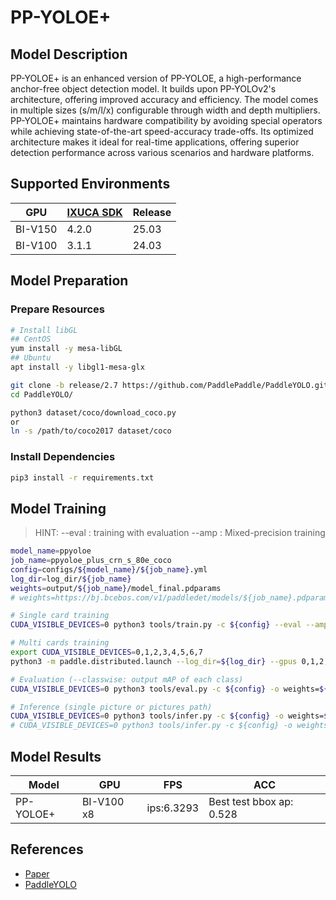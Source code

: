 # PP-YOLOE+

## Model Description

PP-YOLOE+ is an enhanced version of PP-YOLOE, a high-performance anchor-free object detection model. It builds upon
PP-YOLOv2's architecture, offering improved accuracy and efficiency. The model comes in multiple sizes (s/m/l/x)
configurable through width and depth multipliers. PP-YOLOE+ maintains hardware compatibility by avoiding special
operators while achieving state-of-the-art speed-accuracy trade-offs. Its optimized architecture makes it ideal for
real-time applications, offering superior detection performance across various scenarios and hardware platforms.

## Supported Environments

| GPU    | [IXUCA SDK](https://gitee.com/deep-spark/deepspark#%E5%A4%A9%E6%95%B0%E6%99%BA%E7%AE%97%E8%BD%AF%E4%BB%B6%E6%A0%88-ixuca) | Release |
|--------|-----------|---------|
| BI-V150 | 4.2.0     |  25.03  |
| BI-V100 | 3.1.1     |  24.03  |

## Model Preparation

### Prepare Resources

```bash
# Install libGL
## CentOS
yum install -y mesa-libGL
## Ubuntu
apt install -y libgl1-mesa-glx

git clone -b release/2.7 https://github.com/PaddlePaddle/PaddleYOLO.git
cd PaddleYOLO/

python3 dataset/coco/download_coco.py
or
ln -s /path/to/coco2017 dataset/coco
```

### Install Dependencies

```bash
pip3 install -r requirements.txt
```

## Model Training

> HINT:
> --eval : training with evaluation
> --amp  : Mixed-precision training

```bash
model_name=ppyoloe
job_name=ppyoloe_plus_crn_s_80e_coco
config=configs/${model_name}/${job_name}.yml
log_dir=log_dir/${job_name}
weights=output/${job_name}/model_final.pdparams
# weights=https://bj.bcebos.com/v1/paddledet/models/${job_name}.pdparams

# Single card training
CUDA_VISIBLE_DEVICES=0 python3 tools/train.py -c ${config} --eval --amp

# Multi cards training
export CUDA_VISIBLE_DEVICES=0,1,2,3,4,5,6,7
python3 -m paddle.distributed.launch --log_dir=${log_dir} --gpus 0,1,2,3,4,5,6,7 tools/train.py -c ${config} --eval --amp

# Evaluation (--classwise: output mAP of each class)
CUDA_VISIBLE_DEVICES=0 python3 tools/eval.py -c ${config} -o weights=${weights} --classwise

# Inference (single picture or pictures path)
CUDA_VISIBLE_DEVICES=0 python3 tools/infer.py -c ${config} -o weights=${weights} --infer_img=demo/000000014439_640x640.jpg --draw_threshold=0.5
# CUDA_VISIBLE_DEVICES=0 python3 tools/infer.py -c ${config} -o weights=${weights} --infer_dir=demo/ --draw_threshold=0.5
```

## Model Results

| Model     | GPU        | FPS        | ACC                      |
|-----------|------------|------------|--------------------------|
| PP-YOLOE+ | BI-V100 x8 | ips:6.3293 | Best test bbox ap: 0.528 |

## References

- [Paper](https://arxiv.org/pdf/2203.16250v3.pdf)
- [PaddleYOLO](https://github.com/PaddlePaddle/PaddleYOLO)
